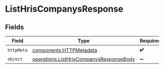 # ListHrisCompanysResponse


## Fields

| Field                                                                                              | Type                                                                                               | Required                                                                                           | Description                                                                                        |
| -------------------------------------------------------------------------------------------------- | -------------------------------------------------------------------------------------------------- | -------------------------------------------------------------------------------------------------- | -------------------------------------------------------------------------------------------------- |
| `httpMeta`                                                                                         | [components.HTTPMetadata](../../models/components/httpmetadata.md)                                 | :heavy_check_mark:                                                                                 | N/A                                                                                                |
| `object`                                                                                           | [operations.ListHrisCompanysResponseBody](../../models/operations/listhriscompanysresponsebody.md) | :heavy_minus_sign:                                                                                 | N/A                                                                                                |
